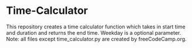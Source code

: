 # Time-Calculator
This repository creates a time calculator function which takes in start time and duration and returns the end time. Weekday is a optional parameter. Note: all files except time_calculator.py are created by freeCodeCamp.org.
